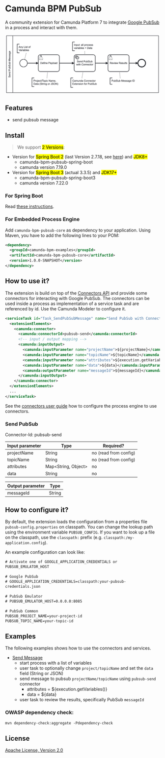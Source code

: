 # Camunda BPM PubSub

A community extension for Camunda Platform 7 to integrate [Google PubSub](https://cloud.google.com/pubsub) in a process and interact with them.

![Sample process](docs/SendPubSubMessage.png)

## Features

* send pubsub message

## Install

> We support <mark>2 Versions</mark>:

* Version for <mark>Spring Boot 2</mark> (last Version 2.7.18, see [here](https://spring.io/blog/2023/11/23/spring-boot-2-7-18-available-now#end-of-open-source-support-for-spring-boot-2x)) and <mark>JDK8+</mark>
    * camunda-bpm-pubsub-spring-boot
    * camunda version 7.19.0 
* Version for <mark>Spring Boot 3</mark> (actual 3.3.5) and <mark>JDK17+</mark>
    * camunda-bpm-pubsub-spring-boot3
    * camunda version 7.22.0

### For Spring Boot

Read [these instructions](extension/spring-boot3/README.md).

### For Embedded Process Engine

Add `camunda-bpm-pubsub-core` as dependency to your application. Using Maven, you have to add the following lines to your POM:

```xml
<dependency>
  <groupId>camunda-bpm-examples</groupId>
  <artifactId>camunda-bpm-pubsub-core</artifactId>
  <version>1.0.0-SNAPSHOT</version>
</dependency>
```

## How to use it?

The extension is build on top of the [Connectors API](http://docs.camunda.org/manual/latest/reference/connect/) and provide some connectors for interacting with Google PubSub. The connectors can be used inside a process as implementation of a service task and are referenced by id. Use the Camunda Modeler to configure it.

```xml
<serviceTask id="Task_SendPubSubMessage" name="Send PubSub with Connector" camunda:asyncBefore="true">
  <extensionElements>
    <camunda:connector>
      <camunda:connectorId>pubsub-send</camunda:connectorId>
      <!-- input / output mapping -->
      <camunda:inputOutput>
        <camunda:inputParameter name="projectName">${projectName}</camunda:inputParameter>
        <camunda:inputParameter name="topicName">${topicName}</camunda:inputParameter>
        <camunda:inputParameter name="attributes">${execution.getVariables()}</camunda:inputParameter>
        <camunda:inputParameter name="data">${data}</camunda:inputParameter>
        <camunda:outputParameter name="messageId">${messageId}</camunda:outputParameter>
      </camunda:inputOutput>
    </camunda:connector>
  </extensionElements>
  ...
</serviceTask>
```

See the [connectors user guide](http://docs.camunda.org/manual/latest/user-guide/process-engine/connectors/) how to configure the process engine to use connectors.

### Send PubSub

Connector-Id: pubsub-send

| Input parameter | Type                                   | Required?             |
|-----------------|----------------------------------------|-----------------------|
| projectName     | String                                 | no (read from config) |
| topicName       | String                                 | no (read from config) |
| attributes      | Map<String, Object>                    | no                    |
| data            | String                                 | no                    |

| Output parameter | Type   |
|------------------|--------|
| messageId        | String |

## How to configure it?

By default, the extension loads the configuration from a properties file `pubsub-config.properties` on classpath. You can change the lookup path using the environment variable `PUBSUB_CONFIG`. If you want to look up a file on the classpath, use the `classpath:` prefix (e.g. `classpath:/my-application.config`).

An example configuration can look like:

```properties
# Activate one of GOOGLE_APPLICATION_CREDENTIALS or PUBSUB_EMULATOR_HOST

# Google PubSub
# GOOGLE_APPLICATION_CREDENTIALS=classpath:your-pubsub-credentials.json

# PubSub Emulator
# PUBSUB_EMULATOR_HOST=0.0.0.0:8085

# PubSub Common
PUBSUB_PROJECT_NAME=your-project-id
PUBSUB_TOPIC_NAME=your-topic-id
```

## Examples

The following examples shows how to use the connectors and services.

* [Send Message](examples/send-message3/README.md)
    * start process with a list of variables
    * user task to optionally change `project/topicName` and set the `data` field (String or JSON)
    * send message to pubsub `projectName/topicName` using `pubsub-send` connector
        * attributes = ${execution.getVariables()}
        * data = ${data}
    * user task to review the results, specifically PubSub `messageId`

### OWASP dependency check:
```
mvn dependency-check:aggregate -Pdependency-check
```

## License

[Apache License, Version 2.0](./LICENSE)
